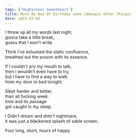 ```yaml
---
tags: ['Highschool Sweetheart']
title: Mute By Way Of Birthday Cake (Amongst Other Things)
date: 2023-03-03
---
```


I threw up all my words last night,  
gonna take a little break,  
guess that I won't write.

Think I've exhumed the static confluence,  
breathed out the poison with its essence.

If I couldn't pry my mouth to talk,  
then I wouldn't even have to try,  
but I have to find a way to walk  
from my door to bed tonight.

Slept harder and better,  
than all fucking week.  
time and its passage  
got caught in my sleep.

I Didn't dream and didn't nightmare,  
it was just a blackened splash of sable screen.

Four long, short, hours of happy.
